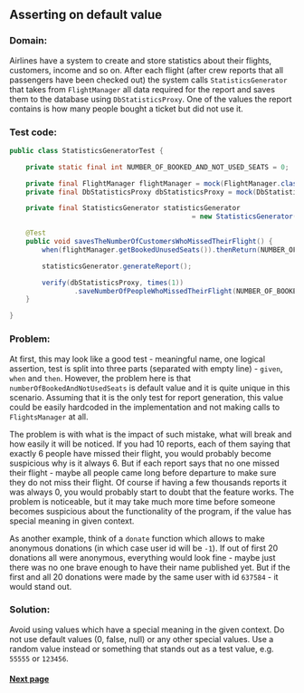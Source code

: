 ## Asserting on default value


### Domain:

Airlines have a system to create and store statistics about their flights, customers, income and so on. After each flight (after crew reports that all passengers have been checked out) the system calls `StatisticsGenerator` that takes from `FlightManager` all data required for the report and saves them to the database using `DbStatisticsProxy`. One of the values the report contains is how many people bought a ticket but did not use it.


### Test code:

```java
public class StatisticsGeneratorTest {

    private static final int NUMBER_OF_BOOKED_AND_NOT_USED_SEATS = 0;

    private final FlightManager flightManager = mock(FlightManager.class);
    private final DbStatisticsProxy dbStatisticsProxy = mock(DbStatisticsProxy.class);

    private final StatisticsGenerator statisticsGenerator
                                             = new StatisticsGenerator(flightManager, dbStatisticsProxy);

    @Test
    public void savesTheNumberOfCustomersWhoMissedTheirFlight() {
        when(flightManager.getBookedUnusedSeats()).thenReturn(NUMBER_OF_BOOKED_AND_NOT_USED_SEATS);

        statisticsGenerator.generateReport();

        verify(dbStatisticsProxy, times(1))
                .saveNumberOfPeopleWhoMissedTheirFlight(NUMBER_OF_BOOKED_AND_NOT_USED_SEATS);
    }

}
```


### Problem:

At first, this may look like a good test - meaningful name, one logical assertion, test is split into three parts (separated with empty line) - `given`, `when` and `then`. However, the problem here is that `numberOfBookedAndNotUsedSeats` is default value and it is quite unique in this scenario. Assuming that it is the only test for report generation, this value could be easily hardcoded in the implementation and not making calls to `FlightsManager` at all.

The problem is with what is the impact of such mistake, what will break and how easily it will be noticed. If you had 10 reports, each of them saying that exactly 6 people have missed their flight, you would probably become suspicious why is it always 6. But if each report says that no one missed their flight - maybe all people came long before departure to make sure they do not miss their flight. Of course if having a few thousands reports it was always 0, you would probably start to doubt that the feature works. The problem is noticeable, but it may take much more time before someone becomes suspicious about the functionality of the program, if the value has special meaning in given context.

As another example, think of a `donate` function which allows to make anonymous donations (in which case user id will be `-1`). If out of first 20 donations all were anonymous, everything would look fine - maybe just there was no one brave enough to have their name published yet. But if the first and all 20 donations were made by the same user with id `637584` - it would stand out.


### Solution:

Avoid using values which have a special meaning in the given context. Do not use default values (0, false, null) or any other special values. Use a random value instead or something that stands out as a test value, e.g. `55555` or `123456`.


#### [Next page](https://github.com/Jarcionek/Bad-Practices-of-Testing/blob/master/src/java/presentation/_15_non_distinct_test_data/description.md)
